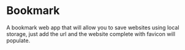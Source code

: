 # Bookmark
A bookmark web app that will allow you to save websites using local storage, just add the url and the website complete with favicon will populate. 
